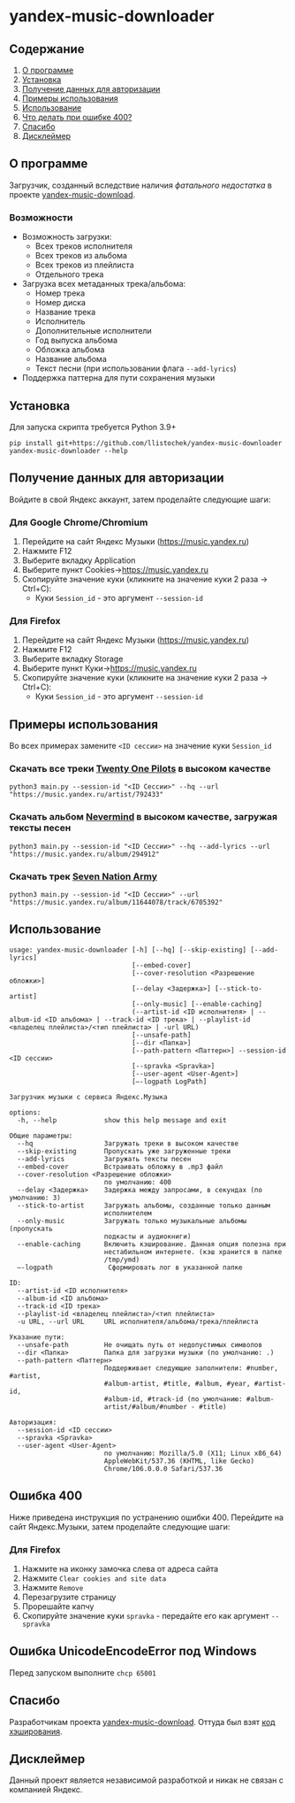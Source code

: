 # yandex-music-downloader

## Содержание
1. [О программе](#О-программе)
2. [Установка](#Установка)
3. [Получение данных для авторизации](#Получение-данных-для-авторизации)
4. [Примеры использования](#Примеры-использования)
5. [Использование](#Использование)
6. [Что делать при ошибке 400?](#Ошибка-400)
7. [Спасибо](#Спасибо)
8. [Дисклеймер](#Дисклеймер)


## О программе
Загрузчик, созданный вследствие наличия *фатального недостатка* в проекте [yandex-music-download](https://github.com/kaimi-io/yandex-music-download).

### Возможности
- Возможность загрузки:
    - Всех треков исполнителя
    - Всех треков из альбома
    - Всех треков из плейлиста
    - Отдельного трека
- Загрузка всех метаданных трека/альбома:
    - Номер трека
    - Номер диска
    - Название трека
    - Исполнитель
    - Дополнительные исполнители
    - Год выпуска альбома
    - Обложка альбома
    - Название альбома
    - Текст песни (при использовании флага `--add-lyrics`)
- Поддержка паттерна для пути сохранения музыки

## Установка
Для запуска скрипта требуется Python 3.9+
```
pip install git+https://github.com/llistochek/yandex-music-downloader
yandex-music-downloader --help
```

## Получение данных для авторизации
Войдите в свой Яндекс аккаунт, затем проделайте следующие шаги:

### Для Google Chrome/Chromium
1. Перейдите на сайт Яндекс Музыки (https://music.yandex.ru) 
2. Нажмите F12
3. Выберите вкладку Application
4. Выберите пункт Cookies->https://music.yandex.ru
5. Скопируйте значение куки (кликните на значение куки 2 раза -> Ctrl+C):
    - Куки `Session_id` - это аргумент `--session-id`


### Для Firefox
1. Перейдите на сайт Яндекс Музыки (https://music.yandex.ru) 
2. Нажмите F12
3. Выберите вкладку Storage
4. Выберите пункт Куки->https://music.yandex.ru
5. Скопируйте значение куки (кликните на значение куки 2 раза -> Ctrl+C):
    - Куки `Session_id` - это аргумент `--session-id`


## Примеры использования
Во всех примерах замените `<ID сессии>` на значение куки `Session_id`

### Скачать все треки [Twenty One Pilots](https://music.yandex.ru/artist/792433) в высоком качестве
```
python3 main.py --session-id "<ID Сессии>" --hq --url "https://music.yandex.ru/artist/792433"
```

### Скачать альбом [Nevermind](https://music.yandex.ru/album/294912) в высоком качестве, загружая тексты песен
```
python3 main.py --session-id "<ID Сессии>" --hq --add-lyrics --url "https://music.yandex.ru/album/294912"
```

### Скачать трек [Seven Nation Army](https://music.yandex.ru/album/11644078/track/6705392)
```
python3 main.py --session-id "<ID Сессии>" --url "https://music.yandex.ru/album/11644078/track/6705392"
```

## Использование

```
usage: yandex-music-downloader [-h] [--hq] [--skip-existing] [--add-lyrics]
                               [--embed-cover]
                               [--cover-resolution <Разрешение обложки>]
                               [--delay <Задержка>] [--stick-to-artist]
                               [--only-music] [--enable-caching]
                               (--artist-id <ID исполнителя> | --album-id <ID альбома> | --track-id <ID трека> | --playlist-id <владелец плейлиста>/<тип плейлиста> | -url URL)
                               [--unsafe-path] 
                               [--dir <Папка>]
                               [--path-pattern <Паттерн>] --session-id <ID сессии> 
                               [--spravka <Spravka>]
                               [--user-agent <User-Agent>]
                               [–-logpath LogPath]

Загрузчик музыки с сервиса Яндекс.Музыка

options:
  -h, --help            show this help message and exit

Общие параметры:
  --hq                  Загружать треки в высоком качестве
  --skip-existing       Пропускать уже загруженные треки
  --add-lyrics          Загружать тексты песен
  --embed-cover         Встраивать обложку в .mp3 файл
  --cover-resolution <Разрешение обложки>
                        по умолчанию: 400
  --delay <Задержка>    Задержка между запросами, в секундах (по умолчанию: 3)
  --stick-to-artist     Загружать альбомы, созданные только данным
                        исполнителем
  --only-music          Загружать только музыкальные альбомы (пропускать
                        подкасты и аудиокниги)
  --enable-caching      Включить кэширование. Данная опция полезна при
                        нестабильном интернете. (кэш хранится в папке
                        /tmp/ymd)
  –-logpath              Сформировать лог в указанной папке

ID:
  --artist-id <ID исполнителя>
  --album-id <ID альбома>
  --track-id <ID трека>
  --playlist-id <владелец плейлиста>/<тип плейлиста>
  -u URL, --url URL     URL исполнителя/альбома/трека/плейлиста

Указание пути:
  --unsafe-path         Не очищать путь от недопустимых символов
  --dir <Папка>         Папка для загрузки музыки (по умолчанию: .)
  --path-pattern <Паттерн>
                        Поддерживает следующие заполнители: #number, #artist,
                        #album-artist, #title, #album, #year, #artist-id,
                        #album-id, #track-id (по умолчанию: #album-
                        artist/#album/#number - #title)

Авторизация:
  --session-id <ID сессии>
  --spravka <Spravka>
  --user-agent <User-Agent>
                        по умолчанию: Mozilla/5.0 (X11; Linux x86_64)
                        AppleWebKit/537.36 (KHTML, like Gecko)
                        Chrome/106.0.0.0 Safari/537.36
```
## Ошибка 400
Ниже приведена инструкция по устранению ошибки 400.
Перейдите на сайт Яндекс.Музыки, затем проделайте следующие шаги:

### Для Firefox
1. Нажмите на иконку замочка слева от адреса сайта
2. Нажмите `Clear cookies and site data`
3. Нажмите `Remove`
4. Перезагрузите страницу
5. Прорешайте капчу
6. Скопируйте значение куки `spravka` - передайте его как аргумент
   `--spravka`

## Ошибка UnicodeEncodeError под Windows
Перед запуском выполните `chcp 65001`

## Спасибо
Разработчикам проекта [yandex-music-download](https://github.com/kaimi-io/yandex-music-download). Оттуда был взят [код хэширования](https://github.com/kaimi-io/yandex-music-download/blob/808443cb32be82e1f54b2f708884cb7c941b4371/src/ya.pl#L720).

## Дисклеймер
Данный проект является независимой разработкой и никак не связан с компанией Яндекс.
